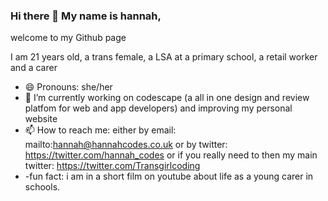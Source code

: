 ### Hi there 👋 My name is hannah,
welcome to my Github page 

I am 21 years old, a trans female, a LSA at a primary school, a retail worker and a carer 
- 😄 Pronouns: she/her
- 🔭 I’m currently working on codescape (a all in one design and review platfom for web and app developers) and improving my personal website 
- 📫 How to reach me: either by email: mailto:hannah@hannahcodes.co.uk or by twitter: https://twitter.com/hannah_codes or if you really need to then my main twitter: https://twitter.com/Transgirlcoding
- -fun fact: i am in a short film on youtube about life as a young carer in schools. 
